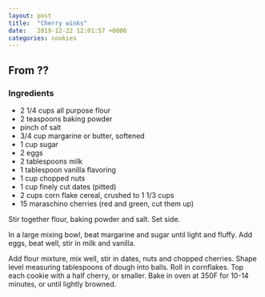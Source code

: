 ```yaml
---
layout: post
title:  "Cherry winks"
date:   2019-12-22 12:01:57 +0000
categories: cookies
---
```


## From ??
### Ingredients
* 2 1/4 cups all purpose flour
* 2 teaspoons baking powder
* pinch of salt
* 3/4 cup margarine or butter, softened
* 1 cup sugar
* 2 eggs
* 2 tablespoons milk
* 1 tablespoon vanilla flavoring
* 1 cup chopped nuts
* 1 cup finely cut dates (pitted)
* 2 cups corn flake cereal, crushed to 1 1/3 cups
* 15 maraschino cherries (red and green, cut them up)


Stir together flour, baking powder and salt. Set side.


In a large mixing bowl, beat margarine and sugar until light and fluffy. Add eggs, beat well, stir in milk and vanilla.


Add flour mixture, mix well, stir in dates, nuts and chopped cherries. Shape level measuring tablespoons of dough into balls. Roll in cornflakes. Top each cookie with a half cherry, or smaller. Bake in oven  at 350F for 10-14 minutes, or until lightly browned.

